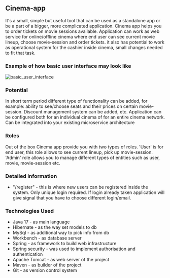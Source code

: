 ## Cinema-app

It's a small, simple but useful tool that can be used as a standalone app or be a part of a bigger,
more complicated application. Cinema app helps you to order tickets on movie sessions available. 
Application can work as web service for online/offline cinema where end user can see current movie
lineup, choose movie-session and order tickets. it also has potential to work as operational system 
for the cashier inside cinema, small changes needed to fit that task.

### Example of how basic user interface may look like
![basic_user_interface](https://github.com/VolodymyrBarik/my-cinema-app/assets/92677614/687f5539-f667-4a18-b9ee-de6e14b5b92a)

### Potential

In short term period different type of functionality can be added, for example: ability to see/choose
seats and their prices on certain movie-session. Discount management system can be added, etc.
Application can be configured both for an individual cinema of for an entire cinema network.
Can be integrated into your existing microservice architecture

### Roles

Out of the box Cinema app provide you with two types of roles. 'User' is for end user, this role allows to
see current lineup, pick up movie-session. 'Admin' role
allows you to manage different types of entities such as user, movie, movie-session etc.



### Detailed information



* "/register" - this is where new users can be registered inside the system. Only unique login 
   required. If login already taken application will give signal that you have to choose different login/email. 

### Technologies Used

* Java 17 - as main language
* Hibernate - as the way set models to db
* MySql - as additional way to pick info from db
* Workbench - as database server
* Spring - as framework to build web infrastructure
* Spring security - was used to implement authorisation and authentication
* Apache Tomcat - as web server of the project
* Maven - as builder of the project
* Git - as version control system
